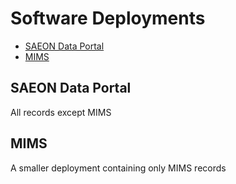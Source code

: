 # Software Deployments

<!-- START doctoc generated TOC please keep comment here to allow auto update -->
<!-- DON'T EDIT THIS SECTION, INSTEAD RE-RUN doctoc TO UPDATE -->

- [SAEON Data Portal](#saeon-data-portal)
- [MIMS](#mims)

<!-- END doctoc generated TOC please keep comment here to allow auto update -->

## SAEON Data Portal
All records except MIMS

## MIMS
A smaller deployment containing only MIMS records